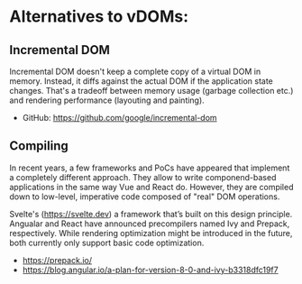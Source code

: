 # Alternatives to vDOMs:

## Incremental DOM
Incremental DOM doesn't keep a complete copy of a virtual DOM in memory. Instead, it diffs against the actual DOM if the application state changes. That's a tradeoff between memory usage (garbage collection etc.) and rendering performance (layouting and painting).

* GitHub: https://github.com/google/incremental-dom

## Compiling
In recent years, a few frameworks and PoCs have appeared that implement a completely different approach. They allow to write componend-based applications in the same way Vue and React do. However, they are compiled down to low-level, imperative code composed of "real" DOM operations.

Svelte's (https://svelte.dev) a framework that’s built on this design principle. Angualar and React have announced precompilers named Ivy and Prepack, respectively. While rendering optimization might be introduced in the future, both currently only support basic code optimization.

* https://prepack.io/
* https://blog.angular.io/a-plan-for-version-8-0-and-ivy-b3318dfc19f7
